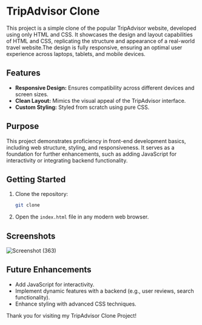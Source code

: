 # TripAdvisor Clone

This project is a simple clone of the popular TripAdvisor website, developed using only HTML and CSS. It showcases the design and layout capabilities of HTML and CSS, replicating the structure and appearance of a real-world travel website.The design is fully responsive, ensuring an optimal user experience across laptops, tablets, and mobile devices.

## Features

- **Responsive Design:** Ensures compatibility across different devices and screen sizes.
- **Clean Layout:** Mimics the visual appeal of the TripAdvisor interface.
- **Custom Styling:** Styled from scratch using pure CSS.

## Purpose

This project demonstrates proficiency in front-end development basics, including web structure, styling, and responsiveness. It serves as a foundation for further enhancements, such as adding JavaScript for interactivity or integrating backend functionality.

## Getting Started

1. Clone the repository:
   ```bash
   git clone 
   ```
2. Open the `index.html` file in any modern web browser.

## Screenshots

![Screenshot (363)](https://github.com/user-attachments/assets/ed0d4c6c-64d2-4f79-9c93-6ffc48aaed03)

## Future Enhancements

- Add JavaScript for interactivity.
- Implement dynamic features with a backend (e.g., user reviews, search functionality).
- Enhance styling with advanced CSS techniques.


Thank you for visiting my TripAdvisor Clone Project!

